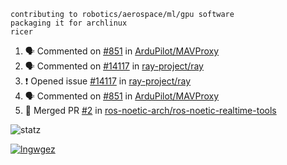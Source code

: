 ```
contributing to robotics/aerospace/ml/gpu software
packaging it for archlinux
ricer
```

<!--START_SECTION:activity-->
1. 🗣 Commented on [#851](https://github.com/ArduPilot/MAVProxy/issues/851) in [ArduPilot/MAVProxy](https://github.com/ArduPilot/MAVProxy)
2. 🗣 Commented on [#14117](https://github.com/ray-project/ray/issues/14117) in [ray-project/ray](https://github.com/ray-project/ray)
3. ❗️ Opened issue [#14117](https://github.com/ray-project/ray/issues/14117) in [ray-project/ray](https://github.com/ray-project/ray)
4. 🗣 Commented on [#851](https://github.com/ArduPilot/MAVProxy/issues/851) in [ArduPilot/MAVProxy](https://github.com/ArduPilot/MAVProxy)
5. 🎉 Merged PR [#2](https://github.com/ros-noetic-arch/ros-noetic-realtime-tools/pull/2) in [ros-noetic-arch/ros-noetic-realtime-tools](https://github.com/ros-noetic-arch/ros-noetic-realtime-tools)
<!--END_SECTION:activity-->


![statz](https://github-readme-stats.vercel.app/api?username=acxz&include_all_commits=true&show_icons=true)

[![lngwgez](https://github-readme-stats.vercel.app/api/top-langs/?username=acxz&layout=compact)](https://github.com/acxz/github-readme-stats)


<!--
**acxz/acxz** is a ✨ _special_ ✨ repository because its `README.md` (this file) appears on your GitHub profile.

Here are some ideas to get you started:

- 🔭 I’m currently working on ...
- 🌱 I’m currently learning ...
- 👯 I’m looking to collaborate on ...
- 🤔 I’m looking for help with ...
- 💬 Ask me about ...
- 📫 How to reach me: ...
- 😄 Pronouns: ...
- ⚡ Fun fact: ...
-->
